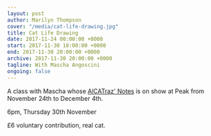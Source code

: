 ```yaml
---
layout: post
author: Marilyn Thompson
cover: "/media/cat-life-drawing.jpg"
title: Cat Life Drawing
date: 2017-11-24 00:00:00 +0000
start: 2017-11-30 18:00:00 +0000
end: 2017-11-30 20:00:00 +0000
archive: 2017-11-30 20:00:00 +0000
tagline: With Mascha Angoscini
ongoing: false
---
```

A class with Mascha whose [AlCATraz' Notes](http://www.peak-art.org/posts/mascha-agoscini/) is on show at Peak from November 24th to December 4th.

6pm, Thursday 30th November

£6 voluntary contribution, real cat.